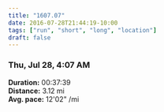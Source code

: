 ```yaml
---
title: "1607.07"
date: 2016-07-28T21:44:19-10:00
tags: ["run", "short", "long", "location"]
draft: false
---
```


### Thu, Jul 28, 4:07 AM

**Duration:** 00:37:39  
**Distance:** 3.12 mi  
**Avg. pace:** 12'02" /mi